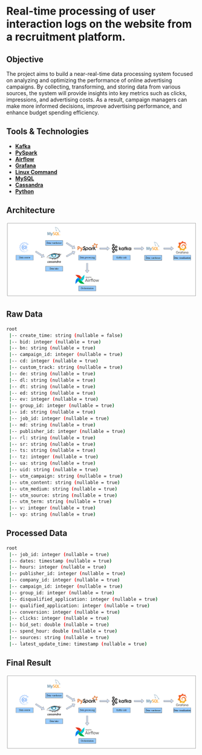 # Real-time processing of user interaction logs on the website from a recruitment platform.

## Objective

The project aims to build a near-real-time data processing system focused on analyzing and optimizing the performance of online advertising campaigns. By collecting, transforming, and storing data from various sources, the system will provide insights into key metrics such as clicks, impressions, and advertising costs. As a result, campaign managers can make more informed decisions, improve advertising performance, and enhance budget spending efficiency.

## Tools & Technologies

- [**Kafka**](https://kafka.apache.org)
- [**PySpark**](https://spark.apache.org/docs/latest/api/python/index.html)
- [**Airflow**](https://airflow.apache.org)
- [**Grafana**](https://grafana.com/)
- [**Linux Command**]()
- [**MySQL**](https://www.mysql.com/)
- [**Cassandra**](https://cassandra.apache.org/_/index.html)
- [**Python**](https://www.python.org/)

## Architecture

![image atl](https://github.com/tuankhoi25/Near-real-time-data-pipeline/blob/d6054aca249ffaa63b59fbd74f62c0770efec696/architecture.png)

## Raw Data

```sh
root
 |-- create_time: string (nullable = false)
 |-- bid: integer (nullable = true)
 |-- bn: string (nullable = true)
 |-- campaign_id: integer (nullable = true)
 |-- cd: integer (nullable = true)
 |-- custom_track: string (nullable = true)
 |-- de: string (nullable = true)
 |-- dl: string (nullable = true)
 |-- dt: string (nullable = true)
 |-- ed: string (nullable = true)
 |-- ev: integer (nullable = true)
 |-- group_id: integer (nullable = true)
 |-- id: string (nullable = true)
 |-- job_id: integer (nullable = true)
 |-- md: string (nullable = true)
 |-- publisher_id: integer (nullable = true)
 |-- rl: string (nullable = true)
 |-- sr: string (nullable = true)
 |-- ts: string (nullable = true)
 |-- tz: integer (nullable = true)
 |-- ua: string (nullable = true)
 |-- uid: string (nullable = true)
 |-- utm_campaign: string (nullable = true)
 |-- utm_content: string (nullable = true)
 |-- utm_medium: string (nullable = true)
 |-- utm_source: string (nullable = true)
 |-- utm_term: string (nullable = true)
 |-- v: integer (nullable = true)
 |-- vp: string (nullable = true)
 ```

## Processed Data

```sh
root
 |-- job_id: integer (nullable = true)
 |-- dates: timestamp (nullable = true)
 |-- hours: integer (nullable = true)
 |-- publisher_id: integer (nullable = true)
 |-- company_id: integer (nullable = true)
 |-- campaign_id: integer (nullable = true)
 |-- group_id: integer (nullable = true)
 |-- disqualified_application: integer (nullable = true)
 |-- qualified_application: integer (nullable = true)
 |-- conversion: integer (nullable = true)
 |-- clicks: integer (nullable = true)
 |-- bid_set: double (nullable = true)
 |-- spend_hour: double (nullable = true)
 |-- sources: string (nullable = true)
 |-- latest_update_time: timestamp (nullable = true)
 ```

## Final Result

![image atl](https://github.com/tuankhoi25/Near-real-time-data-pipeline/blob/0a889563ee1131d49af0dd19da8f7743c8d29e16/architecture.png)
